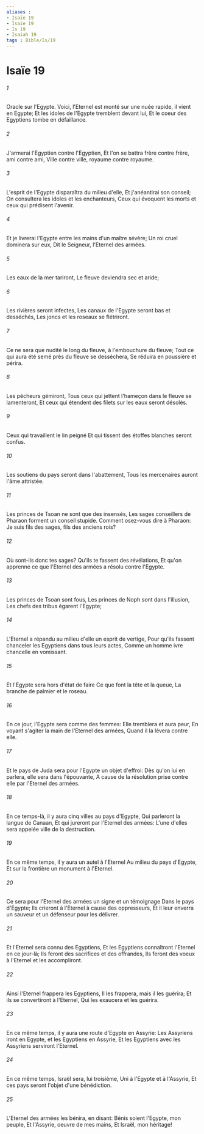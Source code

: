 ```yaml
---
aliases : 
- Isaïe 19
- Isaïe 19
- Is 19
- Isaiah 19
tags : Bible/Is/19
---
```


# Isaïe 19

###### 1
Oracle sur l'Egypte. Voici, l'Eternel est monté sur une nuée rapide, il vient en Egypte; Et les idoles de l'Egypte tremblent devant lui, Et le coeur des Egyptiens tombe en défaillance.
###### 2
J'armerai l'Egyptien contre l'Egyptien, Et l'on se battra frère contre frère, ami contre ami, Ville contre ville, royaume contre royaume.
###### 3
L'esprit de l'Egypte disparaîtra du milieu d'elle, Et j'anéantirai son conseil; On consultera les idoles et les enchanteurs, Ceux qui évoquent les morts et ceux qui prédisent l'avenir.
###### 4
Et je livrerai l'Egypte entre les mains d'un maître sévère; Un roi cruel dominera sur eux, Dit le Seigneur, l'Eternel des armées.
###### 5
Les eaux de la mer tariront, Le fleuve deviendra sec et aride;
###### 6
Les rivières seront infectes, Les canaux de l'Egypte seront bas et desséchés, Les joncs et les roseaux se flétriront.
###### 7
Ce ne sera que nudité le long du fleuve, à l'embouchure du fleuve; Tout ce qui aura été semé près du fleuve se desséchera, Se réduira en poussière et périra.
###### 8
Les pêcheurs gémiront, Tous ceux qui jettent l'hameçon dans le fleuve se lamenteront, Et ceux qui étendent des filets sur les eaux seront désolés.
###### 9
Ceux qui travaillent le lin peigné Et qui tissent des étoffes blanches seront confus.
###### 10
Les soutiens du pays seront dans l'abattement, Tous les mercenaires auront l'âme attristée.
###### 11
Les princes de Tsoan ne sont que des insensés, Les sages conseillers de Pharaon forment un conseil stupide. Comment osez-vous dire à Pharaon: Je suis fils des sages, fils des anciens rois?
###### 12
Où sont-ils donc tes sages? Qu'ils te fassent des révélations, Et qu'on apprenne ce que l'Eternel des armées a résolu contre l'Egypte.
###### 13
Les princes de Tsoan sont fous, Les princes de Noph sont dans l'illusion, Les chefs des tribus égarent l'Egypte;
###### 14
L'Eternel a répandu au milieu d'elle un esprit de vertige, Pour qu'ils fassent chanceler les Egyptiens dans tous leurs actes, Comme un homme ivre chancelle en vomissant.
###### 15
Et l'Egypte sera hors d'état de faire Ce que font la tête et la queue, La branche de palmier et le roseau.
###### 16
En ce jour, l'Egypte sera comme des femmes: Elle tremblera et aura peur, En voyant s'agiter la main de l'Eternel des armées, Quand il la lèvera contre elle.
###### 17
Et le pays de Juda sera pour l'Egypte un objet d'effroi: Dès qu'on lui en parlera, elle sera dans l'épouvante, A cause de la résolution prise contre elle par l'Eternel des armées.
###### 18
En ce temps-là, il y aura cinq villes au pays d'Egypte, Qui parleront la langue de Canaan, Et qui jureront par l'Eternel des armées: L'une d'elles sera appelée ville de la destruction.
###### 19
En ce même temps, il y aura un autel à l'Eternel Au milieu du pays d'Egypte, Et sur la frontière un monument à l'Eternel.
###### 20
Ce sera pour l'Eternel des armées un signe et un témoignage Dans le pays d'Egypte; Ils crieront à l'Eternel à cause des oppresseurs, Et il leur enverra un sauveur et un défenseur pour les délivrer.
###### 21
Et l'Eternel sera connu des Egyptiens, Et les Egyptiens connaîtront l'Eternel en ce jour-là; Ils feront des sacrifices et des offrandes, Ils feront des voeux à l'Eternel et les accompliront.
###### 22
Ainsi l'Eternel frappera les Egyptiens, Il les frappera, mais il les guérira; Et ils se convertiront à l'Eternel, Qui les exaucera et les guérira.
###### 23
En ce même temps, il y aura une route d'Egypte en Assyrie: Les Assyriens iront en Egypte, et les Egyptiens en Assyrie, Et les Egyptiens avec les Assyriens serviront l'Eternel.
###### 24
En ce même temps, Israël sera, lui troisième, Uni à l'Egypte et à l'Assyrie, Et ces pays seront l'objet d'une bénédiction.
###### 25
L'Eternel des armées les bénira, en disant: Bénis soient l'Egypte, mon peuple, Et l'Assyrie, oeuvre de mes mains, Et Israël, mon héritage!
